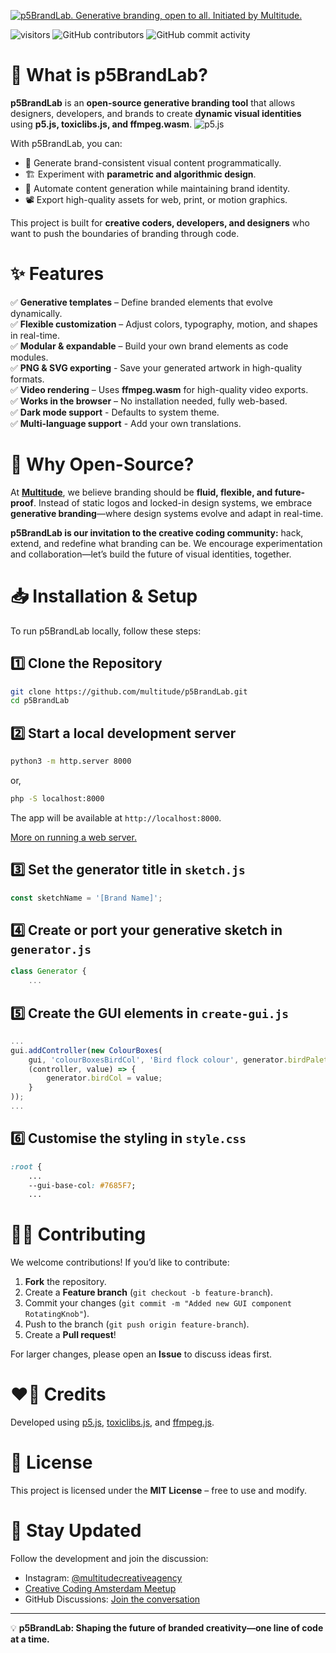 [![p5BrandLab. Generative branding, open to all. Initiated by Multitude.](https://github.com/aidanwyber/p5Generator/blob/main/header.svg?raw=true)](https://multitude.nl/ "Multitude")

![visitors](https://visitor-badge.glitch.me/badge?page_id=aidanwyber.p5Generator&left_color=#bffb50&right_color=#7685f7) ![GitHub contributors](https://img.shields.io/github/contributors/aidanwyber/p5Generator) ![GitHub commit activity](https://img.shields.io/github/commit-activity/y/aidanwyber/p5Generator)


# 🚀 What is p5BrandLab?
**p5BrandLab** is an **open-source generative branding tool** that allows designers, developers, and brands to create **dynamic visual identities** using **p5.js, toxiclibs.js, and ffmpeg.wasm**. ![p5.js](https://img.shields.io/badge/p5%20js-ED225D?style=for-the-badge&logo=p5dotjs&logoColor=white)

With p5BrandLab, you can:
- 🎨 Generate brand-consistent visual content programmatically.
- 🏗️ Experiment with **parametric and algorithmic design**.
- 🔄 Automate content generation while maintaining brand identity.
- 📽️ Export high-quality assets for web, print, or motion graphics.

This project is built for **creative coders, developers, and designers** who want to push the boundaries of branding through code.


# ✨ Features
✅ **Generative templates** – Define branded elements that evolve dynamically.  
✅ **Flexible customization** – Adjust colors, typography, motion, and shapes in real-time.  
✅ **Modular & expandable** – Build your own brand elements as code modules.  
✅ **PNG & SVG exporting** - Save your generated artwork in high-quality formats.  
✅ **Video rendering** – Uses **ffmpeg.wasm** for high-quality video exports.  
✅ **Works in the browser** – No installation needed, fully web-based.  
✅ **Dark mode support** - Defaults to system theme.  
✅ **Multi-language support** - Add your own translations.


# 📖 Why Open-Source?
At **[Multitude](https://multitude.nl/)**, we believe branding should be **fluid, flexible, and future-proof**. Instead of static logos and locked-in design systems, we embrace **generative branding**—where design systems evolve and adapt in real-time.

**p5BrandLab is our invitation to the creative coding community:** hack, extend, and redefine what branding can be. We encourage experimentation and collaboration—let’s build the future of visual identities, together.


# 📥 Installation & Setup
To run p5BrandLab locally, follow these steps:

## 1️⃣ Clone the Repository
```sh
git clone https://github.com/multitude/p5BrandLab.git
cd p5BrandLab
```

## 2️⃣ Start a local development server
```sh
python3 -m http.server 8000
```
or,
```sh
php -S localhost:8000
```
The app will be available at `http://localhost:8000`.

[More on running a web server.](https://gist.github.com/jgravois/5e73b56fa7756fd00b89)

## 3️⃣ Set the generator title in `sketch.js`
```javascript
const sketchName = '[Brand Name]';
```
## 4️⃣ Create or port your generative sketch in `generator.js`
```javascript
class Generator {
	...
```
## 5️⃣ Create the GUI elements in `create-gui.js`
```javascript
...
gui.addController(new ColourBoxes(
	gui, 'colourBoxesBirdCol', 'Bird flock colour', generator.birdPalette, 0,
	(controller, value) => {
		generator.birdCol = value;
	}
));
...

```
## 6️⃣ Customise the styling in `style.css`
```css
:root {
	...
	--gui-base-col: #7685F7;
	...
```

# 👨‍💻 Contributing
We welcome contributions! If you’d like to contribute:
1. **Fork** the repository.
2. Create a **Feature branch** (`git checkout -b feature-branch`).
3. Commit your changes (`git commit -m "Added new GUI component RotatingKnob"`).
4. Push to the branch (`git push origin feature-branch`).
5. Create a **Pull request**!

For larger changes, please open an **Issue** to discuss ideas first.


# ❤️‍🔥 Credits
Developed using [p5.js](https://p5js.org/), [toxiclibs.js](https://github.com/hapticdata/toxiclibsjs), and [ffmpeg.js](https://github.com/ffmpegwasm/ffmpeg.wasm).


# 📄 License
This project is licensed under the **MIT License** – free to use and modify.


# 📢 Stay Updated
Follow the development and join the discussion:
- Instagram: [@multitudecreativeagency](https://www.instagram.com/multitudecreativeagency/)
- [Creative Coding Amsterdam Meetup](https://www.meetup.com/nl-NL/creative-coding-amsterdam/)
- GitHub Discussions: [Join the conversation](https://github.com/multitude/p5BrandLab/discussions)

---

💡 **p5BrandLab: Shaping the future of branded creativity—one line of code at a time.**
